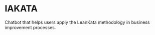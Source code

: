 # IAKATA
Chatbot that helps users apply the LeanKata methodology in business improvement processes.
